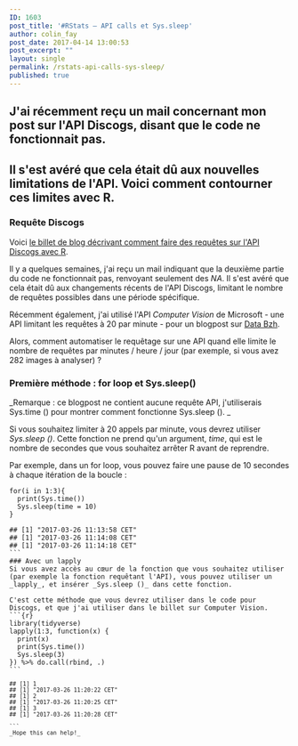 ```yaml
---
ID: 1603
post_title: '#RStats — API calls et Sys.sleep'
author: colin_fay
post_date: 2017-04-14 13:00:53
post_excerpt: ""
layout: single
permalink: /rstats-api-calls-sys-sleep/
published: true
---
```

## J'ai récemment reçu un mail concernant mon post sur l'API Discogs, disant que le code ne fonctionnait pas.
## Il s'est avéré que cela était dû aux nouvelles limitations de l'API. Voici comment contourner ces limites avec R.
<!--more-->
### Requête Discogs
Voici <a href="http://colinfay.me/data-vinyles-bibliotheque-discogs-r/" target="_blank">le billet de blog décrivant comment faire des requêtes sur l'API Discogs avec R</a>.

Il y a quelques semaines, j'ai reçu un mail indiquant que la deuxième partie du code ne fonctionnait pas, renvoyant seulement des _NA_. Il s'est avéré que cela était dû aux changements récents de l'API Discogs, limitant le nombre de requêtes possibles dans une période spécifique.

Récemment également, j'ai utilisé l'API _Computer Vision_ de Microsoft - une API limitant les requêtes à 20 par minute -  pour un blogpost sur <a href="http://data-bzh.fr">Data Bzh</a>.

Alors, comment automatiser le requêtage sur une API quand elle limite le nombre de requêtes par minutes / heure / jour (par exemple, si vous avez 282 images à analyser) ?
### Première méthode : for loop et Sys.sleep()
_Remarque : ce blogpost ne contient aucune requête API, j'utiliserais Sys.time () pour montrer comment fonctionne Sys.sleep ().
_

Si vous souhaitez limiter à 20 appels par minute, vous devrez utiliser _Sys.sleep ()_. Cette fonction ne prend qu'un argument, _time_, qui est le nombre de secondes que vous souhaitez arrêter R avant de reprendre.

Par exemple, dans un for loop, vous pouvez faire une pause de 10 secondes à chaque itération de la boucle :
```{r} 
for(i in 1:3){
  print(Sys.time())
  Sys.sleep(time = 10)
}
```
<pre><code>## [1] "2017-03-26 11:13:58 CET"
## [1] "2017-03-26 11:14:08 CET"
## [1] "2017-03-26 11:14:18 CET"
```
### Avec un lapply
Si vous avez accès au cœur de la fonction que vous souhaitez utiliser (par exemple la fonction requêtant l'API), vous pouvez utiliser un _lapply_, et insérer _Sys.sleep ()_ dans cette fonction.

C'est cette méthode que vous devrez utiliser dans le code pour Discogs, et que j'ai utiliser dans le billet sur Computer Vision.
```{r} 
library(tidyverse)</code>
<code>lapply(1:3, function(x) {
  print(x)
  print(Sys.time()) 
  Sys.sleep(3)
}) %&gt;% do.call(rbind, .) 
```
<pre><code>## [1] 1
## [1] "2017-03-26 11:20:22 CET"
## [1] 2
## [1] "2017-03-26 11:20:25 CET"
## [1] 3
## [1] "2017-03-26 11:20:28 CET"

```
_Hope this can help!_
